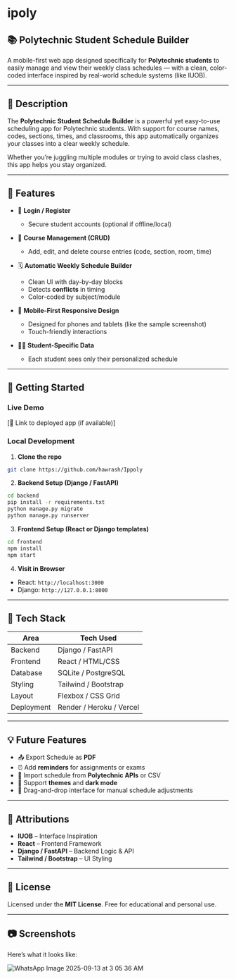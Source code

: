 # ipoly


## 📚 Polytechnic Student Schedule Builder

A mobile-first web app designed specifically for **Polytechnic students** to easily manage and view their weekly class schedules — with a clean, color-coded interface inspired by real-world schedule systems (like IUOB).




---

## 📝 Description

The **Polytechnic Student Schedule Builder** is a powerful yet easy-to-use scheduling app for Polytechnic students. With support for course names, codes, sections, times, and classrooms, this app automatically organizes your classes into a clear weekly schedule.

Whether you’re juggling multiple modules or trying to avoid class clashes, this app helps you stay organized.

---

## 🎯 Features

- 🔐 **Login / Register**
  - Secure student accounts (optional if offline/local)
  
- 🧾 **Course Management (CRUD)**
  - Add, edit, and delete course entries (code, section, room, time)
  
- 🗓 **Automatic Weekly Schedule Builder**
  - Clean UI with day-by-day blocks
  - Detects **conflicts** in timing
  - Color-coded by subject/module
  
- 📱 **Mobile-First Responsive Design**
  - Designed for phones and tablets (like the sample screenshot)
  - Touch-friendly interactions
  
- 👨‍🎓 **Student-Specific Data**
  - Each student sees only their personalized schedule


---

## 🚀 Getting Started

### Live Demo

[🔗 Link to deployed app (if available)]

### Local Development

1. **Clone the repo**

```bash
git clone https://github.com/hawrash/Ippoly
```

2. **Backend Setup (Django / FastAPI)**

```bash
cd backend
pip install -r requirements.txt
python manage.py migrate
python manage.py runserver
```

3. **Frontend Setup (React or Django templates)**

```bash
cd frontend
npm install
npm start
```

4. **Visit in Browser**

- React: `http://localhost:3000`
- Django: `http://127.0.0.1:8000`

---

## 🧰 Tech Stack

| Area        | Tech Used           |
|-------------|---------------------|
| Backend     | Django / FastAPI     |
| Frontend    | React / HTML/CSS     |
| Database    | SQLite / PostgreSQL  |
| Styling     | Tailwind / Bootstrap |
| Layout      | Flexbox / CSS Grid   |
| Deployment  | Render / Heroku / Vercel |

---

## 💡 Future Features

- 📤 Export Schedule as **PDF**
- ⏰ Add **reminders** for assignments or exams
- 🔄 Import schedule from **Polytechnic APIs** or CSV
- 🎨 Support **themes** and **dark mode**
- 📱 Drag-and-drop interface for manual schedule adjustments

---

## 🙌 Attributions

- **IUOB** – Interface Inspiration
- **React** – Frontend Framework
- **Django / FastAPI** – Backend Logic & API
- **Tailwind / Bootstrap** – UI Styling

---

## 📄 License

Licensed under the **MIT License**. Free for educational and personal use.

---

## 📷 Screenshots

Here’s what it looks like:

![WhatsApp Image 2025-09-13 at 3 05 36 AM](https://github.com/user-attachments/assets/e21d3fb8-96db-4a3c-ba3b-3ce383ad7666)
